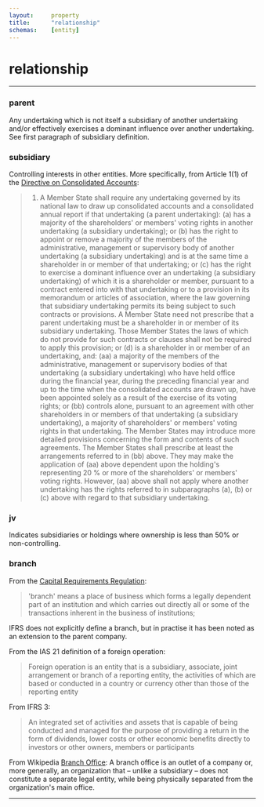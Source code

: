 ```yaml
---
layout:		property
title:		"relationship"
schemas:	[entity]
---
```


# relationship

---

### parent
Any undertaking which is not itself a subsidiary of another undertaking and/or effectively exercises a dominant influence over another undertaking.
See first paragraph of subsidiary definition.

### subsidiary
Controlling interests in other entities. More specifically, from Article 1(1) of the [Directive on Consolidated Accounts][dir-83-349]:

>1. A Member State shall require any undertaking governed by its national law to draw up consolidated accounts and a consolidated annual report if that undertaking (a parent undertaking):
(a) has a majority of the shareholders' or members' voting rights in another undertaking (a subsidiary undertaking); or
(b) has the right to appoint or remove a majority of the members of the administrative, management or supervisory body of another undertaking (a subsidiary undertaking) and is at the same time a shareholder in or member of that undertaking; or
(c) has the right to exercise a dominant influence over an undertaking (a subsidiary undertaking) of which it is a shareholder or member, pursuant to a contract entered into with that undertaking or to a provision in its memorandum or articles of association, where the law governing that subsidiary undertaking permits its being subject to such contracts or provisions. A Member State need not prescribe that a parent undertaking must be a shareholder in or member of its subsidiary undertaking. Those Member States the laws of which do not provide for such contracts or clauses shall not be required to apply this provision; or
(d) is a shareholder in or member of an undertaking, and:
(aa) a majority of the members of the administrative, management or supervisory bodies of that undertaking (a subsidiary undertaking) who have held office during the financial year, during the preceding financial year and up to the time when the consolidated accounts are drawn up, have been appointed solely as a result of the exercise of its voting rights; or
(bb) controls alone, pursuant to an agreement with other shareholders in or members of that undertaking (a subsidiary undertaking), a majority of shareholders' or members' voting rights in that undertaking. The Member States may introduce more detailed provisions concerning the form and contents of such agreements.
The Member States shall prescribe at least the arrangements referred to in (bb) above.
They may make the application of (aa) above dependent upon the holding's representing 20 % or more of the shareholders' or members' voting rights.
However, (aa) above shall not apply where another undertaking has the rights referred to in subparagraphs (a), (b) or (c) above with regard to that subsidiary undertaking.

### jv
Indicates subsidiaries or holdings where ownership is less than 50% or non-controlling.

### branch
From the [Capital Requirements Regulation][crr]:
> 'branch' means a place of business which forms a legally dependent part of an institution and which carries out directly all or some of the transactions inherent in the business of institutions;

IFRS does not explicitly define a branch, but in practise it has been noted as an extension to the parent company. 

From the IAS 21 definition of a foreign operation:
> Foreign operation is an entity that is a subsidiary, associate, joint
arrangement or branch of a reporting entity, the activities of which are based
or conducted in a country or currency other than those of the reporting entity

From IFRS 3:
> An integrated set of activities and assets that is capable of being conducted
and managed for the purpose of providing a return in the form of dividends,
lower costs or other economic benefits directly to investors or other owners,
members or participants

From Wikipedia [Branch Office][branch-wiki]:
A branch office is an outlet of a company or, more generally, an organization that – unlike a subsidiary – does not constitute a separate legal entity, while being physically separated from the organization's main office.


---
[dir-83-349]: https://eur-lex.europa.eu/legal-content/EN/TXT/?uri=CELEX:31983L0349
[branch-wiki]: https://en.wikipedia.org/wiki/Branch_office
[crr]: https://eur-lex.europa.eu/legal-content/EN/TXT/?uri=celex%3A32013R0575
